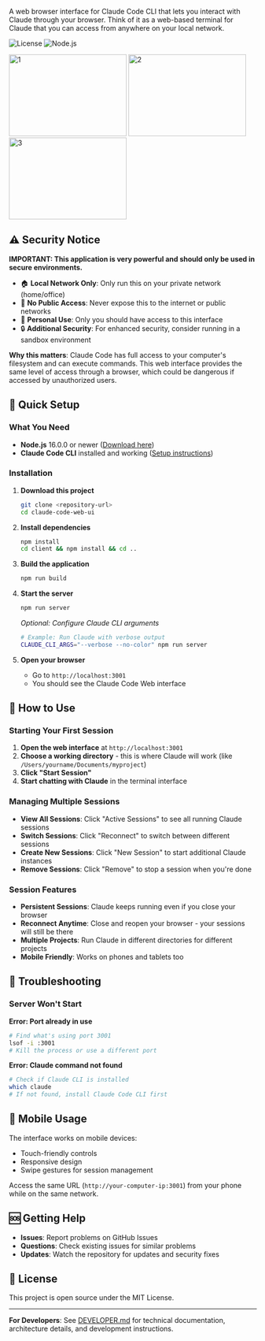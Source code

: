 A web browser interface for Claude Code CLI that lets you interact with Claude through your browser. Think of it as a web-based terminal for Claude that you can access from anywhere on your local network.

![License](https://img.shields.io/badge/license-MIT-blue.svg)
![Node.js](https://img.shields.io/badge/node-%3E%3D16.0.0-brightgreen.svg)

<img width="239" height="166" alt="1" src="https://github.com/user-attachments/assets/79ae4d4b-8ef0-4825-b09c-71ca7c9f7c11" />
<img width="239" height="166" alt="2" src="https://github.com/user-attachments/assets/c7a47670-71f4-46c4-9665-437a8db58eff" />
<img width="239" height="166" alt="3" src="https://github.com/user-attachments/assets/bdb53175-0a5c-45c2-972c-e3e8d95fb2dd" />

## ⚠️ Security Notice

**IMPORTANT: This application is very powerful and should only be used in secure environments.**

- 🏠 **Local Network Only**: Only run this on your private network (home/office)
- 🚫 **No Public Access**: Never expose this to the internet or public networks
- 👤 **Personal Use**: Only you should have access to this interface
- 🔒 **Additional Security**: For enhanced security, consider running in a sandbox environment

**Why this matters**: Claude Code has full access to your computer's filesystem and can execute commands. This web interface provides the same level of access through a browser, which could be dangerous if accessed by unauthorized users.

## 🚀 Quick Setup

### What You Need

- **Node.js** 16.0.0 or newer ([Download here](https://nodejs.org/))
- **Claude Code CLI** installed and working ([Setup instructions](https://docs.anthropic.com/claude/docs/claude-code))

### Installation

1. **Download this project**
   ```bash
   git clone <repository-url>
   cd claude-code-web-ui
   ```

2. **Install dependencies**
   ```bash
   npm install
   cd client && npm install && cd ..
   ```

3. **Build the application**
   ```bash
   npm run build
   ```

4. **Start the server**
   ```bash
   npm run server
   ```
   
   *Optional: Configure Claude CLI arguments*
   ```bash
   # Example: Run Claude with verbose output
   CLAUDE_CLI_ARGS="--verbose --no-color" npm run server
   ```

5. **Open your browser**
   - Go to `http://localhost:3001`
   - You should see the Claude Code Web interface

## 📖 How to Use

### Starting Your First Session

1. **Open the web interface** at `http://localhost:3001`
2. **Choose a working directory** - this is where Claude will work (like `/Users/yourname/Documents/myproject`)
3. **Click "Start Session"**
4. **Start chatting with Claude** in the terminal interface

### Managing Multiple Sessions

- **View All Sessions**: Click "Active Sessions" to see all running Claude sessions
- **Switch Sessions**: Click "Reconnect" to switch between different sessions
- **Create New Sessions**: Click "New Session" to start additional Claude instances
- **Remove Sessions**: Click "Remove" to stop a session when you're done

### Session Features

- **Persistent Sessions**: Claude keeps running even if you close your browser
- **Reconnect Anytime**: Close and reopen your browser - your sessions will still be there
- **Multiple Projects**: Run Claude in different directories for different projects
- **Mobile Friendly**: Works on phones and tablets too

## 🚨 Troubleshooting

### Server Won't Start

**Error: Port already in use**
```bash
# Find what's using port 3001
lsof -i :3001
# Kill the process or use a different port
```

**Error: Claude command not found**
```bash
# Check if Claude CLI is installed
which claude
# If not found, install Claude Code CLI first
```

## 📱 Mobile Usage

The interface works on mobile devices:
- Touch-friendly controls
- Responsive design
- Swipe gestures for session management

Access the same URL (`http://your-computer-ip:3001`) from your phone while on the same network.

## 🆘 Getting Help

- **Issues**: Report problems on GitHub Issues
- **Questions**: Check existing issues for similar problems
- **Updates**: Watch the repository for updates and security fixes

## 📄 License

This project is open source under the MIT License.

---

**For Developers**: See [DEVELOPER.md](DEVELOPER.md) for technical documentation, architecture details, and development instructions.
